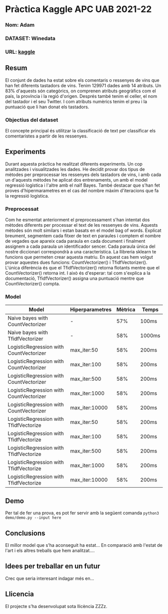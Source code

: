 # Pràctica Kaggle APC UAB 2021-22
### Nom: Adam
### DATASET: Winedata
### URL: [kaggle](https://www.kaggle.com/subh86/winedata)
## Resum
El conjunt de dades ha estat sobre els comentaris o ressenyes de vins que han fet diferents tastadors de vins. Tenim 129971 dades amb 14 atributs. Un 83% d'aquests són categòrics, on comprenen atributs geogràfics com el país, la província i la regió d'origen. Després també tenim el celler, el nom del tastador i el seu Twitter. I com atributs numèrics tenim el preu i la puntuació que li han donat els tastadors.
### Objectius del dataset
El concepte principal és utilitzar la classificació de text per classificar els comentaristes a partir de les ressenyes. 
## Experiments
Durant aquesta pràctica he realitzat diferents experiments. Un cop analitzades i visualitzades les dades. He decidit provar dos tipus de mètodes per preprocessar les ressenyes dels tastadors de vins, i amb cada un d'aquests mètodes he aplicat dos entrenaments, un amb el model regressió logística i l'altre amb el naïf Bayes. També destacar que s'han fet proves d'hipermarametres en el cas del nombre màxim d'iteracions que fa la regressió logística. 
### Preprocessat
Com he esmentat anteriorment el preprocessament s'han intentat dos mètodes diferents per processar el text de les ressenyes de vins.
Aquests mètodes són molt similars i estan basats en el model bag of words. Explicat breument, segmentem cada fitxer de text en paraules i comptem el nombre de vegades que apareix cada paraula en cada document i finalment assignem a cada paraula un identificador sencer. Cada paraula única del nostre diccionari correspondrà a una característica. La llibreria sklearn te funcions que permeten crear aquesta matriu. En aquest cas hem volgut provar aquestes dues funcions: CountVectorizer() i TfidfVectorizer(). L'única diferència és que el TfidfVectorizer() retorna flotants mentre que el CountVectorizer() retorna int. I això és d'esperar: tal com s'explica a la documentació, TfidfVectorizer() assigna una puntuació mentre que CountVectorizer() compta. 
### Model
| Model | Hiperparametres | Mètrica | Temps |
| -- | -- | -- | -- |
| Naive bayes with CountVectorizer | - | 57% | 100ms |
| Naive bayes with TfidfVectorizer | - | 58% | 1000ms |
| LogisticRegression with CountVectorizer | max_iter:50 | 58% | 200ms |
| LogisticRegression with CountVectorizer | max_iter:100 | 58% | 200ms |
| LogisticRegression with CountVectorizer | max_iter:500 | 58% | 200ms |
| LogisticRegression with CountVectorizer | max_iter:1000 | 58% | 200ms |
| LogisticRegression with CountVectorizer | max_iter:10000 | 58% | 200ms |
| LogisticRegression with TfidfVectorize | max_iter:50 | 58% | 200ms |
| LogisticRegression with TfidfVectorize | max_iter:100 | 58% | 200ms |
| LogisticRegression with TfidfVectorize | max_iter:500 | 58% | 200ms |
| LogisticRegression with TfidfVectorize | max_iter:1000 | 58% | 200ms |
| LogisticRegression with TfidfVectorize | max_iter:10000 | 58% | 200ms |

## Demo
Per tal de fer una prova, es pot fer servir amb la següent comanda
``` python3 demo/demo.py --input here ```
## Conclusions
El millor model que s'ha aconseguit ha estat...
En comparació amb l'estat de l'art i els altres treballs que hem analitzat....
## Idees per treballar en un futur
Crec que seria interesant indagar més en...
## Llicencia
El projecte s’ha desenvolupat sota llicència ZZZz.

